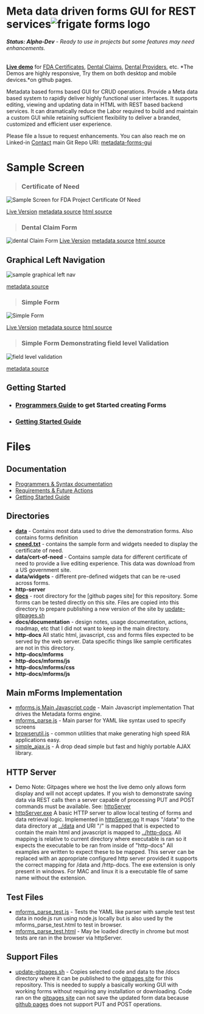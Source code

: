 # 
# Meta data driven forms GUI for REST services![frigate forms logo](http-docs/img/frigate-forms-logo.png)
###### ***Status: Alpha-Dev** - Ready to use in projects but some features may need enhancements.*   

**[Live demo]( https://frigateforms.com)** for [FDA Certificates](https://frigateforms.com/demo/cert-of-need/index.html),  [Dental Claims](https://claim.frigateforms.com/),  [Dental Providers](https://provider.frigateforms.com/), etc.   *The Demos are highly responsive,  Try them on both desktop and mobile devices.*on github pages.  

Metadata based forms based GUI for CRUD operations.  Provide a Meta data based system to rapidly deliver highly functional user interfaces.  It supports editing, viewing and updating data in HTML with REST based backend services.   It can dramatically reduce the Labor required to build and maintain a custom GUI while retaining sufficient flexibility to deliver a branded, customized and efficient user experience.  

Please file a Issue to request enhancements.  You can also reach me on Linked-in [Contact](https://www.linkedin.com/in/joe-ellsworth-68222/)   main Git Repo URI:   [metadata-forms-gui](https://github.com/joeatbayes/metadata-forms-gui) 

# Sample Screen

> ### Certificate of Need

![Sample Screen for FDA Project Certificate Of Need](documentation/samples/fda-cert-of-need.jpg)

[Live Version]( https://frigateforms.com/demo/cert-of-need/index.html)  [metadata source](http-docs/demo/cert-of-need/forms/cneed.txt)  [html source](http-docs/demo/cert-of-need/index.html)

> ### Dental Claim Form

![dental Claim Form](documentation/img/dental-claim-form-1.jpg)
[Live Version](http://claim.frigateforms.com/)   [metadata source](https://github.com/joeatbayes/dental-claim-demo/blob/master/http-docs/forms/dental-claim.txt)    [html source](https://github.com/joeatbayes/dental-claim-demo/blob/master/http-docs/index.html)



## Graphical Left Navigation

![sample graphical left nav](documentation/img/sample-left-navigation.jpg) 

[metadata source](http-docs/forms/dental-claim.txt) 

> ### Simple Form

![Simple Form](documentation/img/simple-form-demo-1.jpg)

[Live Version](https://frigateforms.com/)  [metadata source](http-docs/examples/forms/simple-form.txt) [html source](http-docs/examples/simple-form.html)

> ### Simple Form Demonstrating field level Validation



![field level validation](documentation/img/sample-failed-regex-validation.jpg)

[metadata source](http-docs/examples/forms/field-validator-regex.txt)



## Getting Started

* ### [Programmers Guide](documentation/programmers-guide.md) to get Started creating Forms

* ### [Getting Started Guide](documentation/getting-started.md)



# Files

## Documentation

- [Programmers & Syntax documentation](documentation/programmers-guide.md)
- [Requirements & Future Actions](documentation/actions_roadmap.md)
- [Getting Started Guide](documentation/getting-started.md)

## Directories 

* **[data](data)** - Contains most data used to drive the demonstration forms.  Also contains forms definition
* **[cneed.txt](http-docs/demo/cert-of-need/forms/cneed.txt)** - contains the sample form and widgets needed to display the certificate of need.
* **data/cert-of-need** - Contains sample data for different certificate of need to provide a live editing experience.  This data was download from a US government site.
* **data/widgets** - different pre-defined widgets that can be re-used across forms. 
* **http-server**
* **[docs](docs)** - root directory for the [github pages site] for this repository.  Some forms can be tested directly on this site.  Files are copied into this directory to prepare publishing a new version of the site by [update-gitpages.sh](update-gitpages.sh)
* **docs/documentation** - design notes,  usage documentation,  actions, roadmap, etc that I did not want to keep in the main directory.
* **http-docs**  All static html, javascript, css and forms files expected to be served by the web server.   Data specific things like sample certificates are not in this directory.
* **http-docs/mforms**
* **http-docs/mforms/js**
* **http-docs/mforms/css**
* **http-docs/mforms/js**

## Main mForms Implementation

* [mforms.js Main Javascript code](http-docs/mforms/js/mforms.js) - Main Javascript implementation That drives the Metadata forms engine.
* [mforms_parse.js](http-docs/mforms/js/mforms_parse.js) - Main parser for YAML like syntax used to specify screens
* [browserutil.js](http-docs/mforms/js/browser_util.js) - common utilities that make generating high speed RIA applications easy.
* [simple_ajax.js](http-docs/mforms/js/simple_ajax.js) - A drop dead simple but fast and highly portable AJAX library.



## HTTP Server

* Demo Note:   Gitpages where we host the live demo only allows form display and will not accept updates.   If you wish to demonstrate saving data via REST calls then a server capable of processing PUT and POST commands must be available.  See: [httpServer](httpServer)    
* [httpServer.exe](httpServer/httpServer.exe) A basic HTTP server to allow local testing of forms and data retrieval logic.   Implemented in  [httpServer.go](httpSever/httpServer.go)  It maps "/data" to the data directory at [../data](data/) and URI "/" is mapped that is expected to contain the main html and javascript is mapped to [../http-docs](http-docs).   All mapping is relative to current directory where executable is ran so it expects the executable to be ran from inside of "http-docs" All examples are written to expect these to be mapped.  This server can be replaced with an appropriate configured http server provided it supports the correct mapping for /data and /http-docs.  The exe extension is only present in windows.  For MAC and linux it is a executable file of same name without the extension.

## Test Files



* [mforms_parse_test.js](http-docs/mforms/js/mforms_parse_test.js) - Tests the YAML like parser with sample test test data in node.js run using node.js locally but is also used by the mforms_parse_test.html to test in browser.
* [mforms_parse_test.html](http-docs/mforms/js/mforms_parse_test.html) - May be loaded directly in chrome but most tests are ran in the browser via httpServer.



## Support Files

* [update-gitpages.sh](update-gitpages.sh) - Copies selected code and data to the /docs directory where it can be published to the [gitpages site](https://frigateforms.com/) for this repository.  This is needed to supply a basically working GUI with working forms without requiring any installation or downloading.    Code ran on the [gitpages site](https://frigateforms.com/) can not save the updated form data because [github pages](https://frigateforms.com/) does not support PUT and POST operations.






